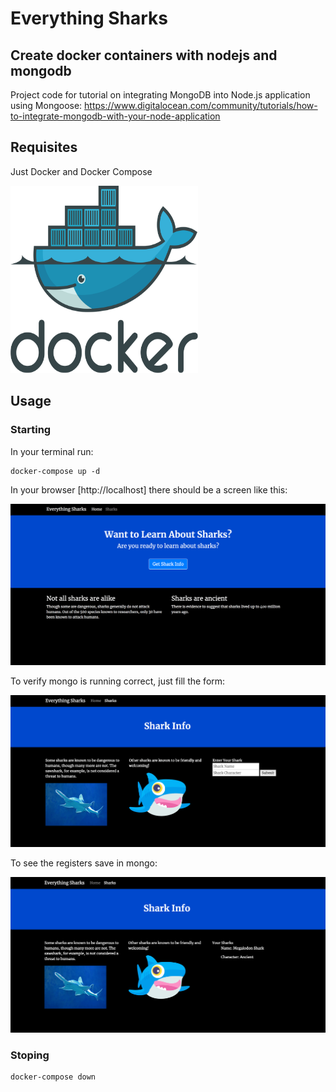 # Everything Sharks 
## Create docker containers with nodejs and mongodb

Project code for tutorial on integrating MongoDB into Node.js application using Mongoose: https://www.digitalocean.com/community/tutorials/how-to-integrate-mongodb-with-your-node-application


## Requisites

Just Docker and Docker Compose

<img src=".github/images/docker.svg" width="300" height="300" alt="Docker and Docker Compose">

## Usage

### Starting
In your terminal run:

```
docker-compose up -d
```

In your browser [http://localhost] there should be a screen like this: 

![alt text](.github/images/screenshot_1.png "Home page")

To verify mongo is running correct, just fill the form:

![alt text](.github/images/screenshot_2.png "Form page")

To see the registers save in mongo:

![alt text](.github/images/screenshot_3.png "Result page")


### Stoping
```
docker-compose down
```


